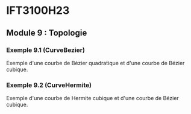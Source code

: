 # IFT3100H23

## Module 9 : Topologie

### Exemple 9.1 (CurveBezier)

Exemple d'une courbe de Bézier quadratique et d'une courbe de Bézier cubique.

### Exemple 9.2 (CurveHermite)

Exemple d'une courbe de Hermite cubique et d'une courbe de Bézier cubique.
